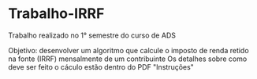 # Trabalho-IRRF

Trabalho realizado no 1° semestre do curso de ADS

Objetivo: desenvolver um algoritmo que calcule o imposto de renda retido na fonte (IRRF) mensalmente de um contribuinte
Os detalhes sobre como deve ser feito o cáculo estão dentro do PDF "Instruções" 
